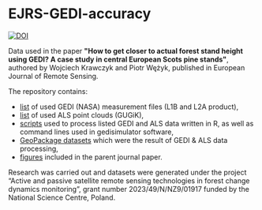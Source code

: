 # EJRS-GEDI-accuracy
[![DOI](https://zenodo.org/badge/1062442588.svg)](https://zenodo.org/badge/latestdoi/1062442588)

Data used in the paper **"How to get closer to actual forest stand height using GEDI? A case study in central European Scots pine stands"**, authored by Wojciech Krawczyk and Piotr Wężyk, published in European Journal of Remote Sensing. 

The repository contains:
* [list](https://github.com/wkravchyk/EJRS-GEDI-accuracy/blob/main/GEDI_data_info.txt) of used GEDI (NASA) measurement files (L1B and L2A product),
* [list](https://github.com/wkravchyk/EJRS-GEDI-accuracy/blob/main/ALS_data_info.txt) of used ALS point clouds (GUGiK),
* [scripts](https://github.com/wkravchyk/EJRS-GEDI-accuracy/tree/main/scripts) used to process listed GEDI and ALS data written in R, as well as command lines used in gedisimulator software,
* [GeoPackage datasets](https://github.com/wkravchyk/EJRS-GEDI-accuracy/tree/main/data) which were the result of GEDI & ALS data processing,
* [figures](https://github.com/wkravchyk/EJRS-GEDI-accuracy/tree/main/figures) included in the parent journal paper.

Research was carried out and datasets were generated under the project “Active and passive satellite remote sensing technologies in forest change dynamics monitoring”, grant number 2023/49/N/NZ9/01917 funded by the National Science Centre, Poland.
